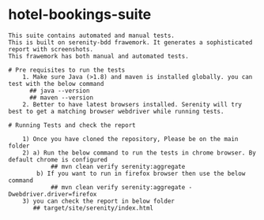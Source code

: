 # hotel-bookings-suite

    This suite contains automated and manual tests.
    This is built on serenity-bdd frawemork. It generates a sophisticated report with screenshots.
    This frawemork has both manual and automated tests. 

    # Pre requisites to run the tests
        1. Make sure Java (>1.8) and maven is installed globally. you can test with the below command
          ## java --version
          ## maven --version
        2. Better to have latest browsers installed. Serenity will try best to get a matching browser webdriver while running tests. 
           
    # Running Tests and check the report 
    
        1) Once you have cloned the repository, Please be on the main folder
        2) a) Run the below command to run the tests in chrome browser. By default chrome is configured
                ## mvn clean verify serenity:aggregate
            b) If you want to run in firefox browser then use the below command
                ## mvn clean verify serenity:aggregate -Dwebdriver.driver=firefox
        3) you can check the report in below folder
           ## target/site/serenity/index.html    
           
           